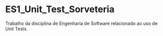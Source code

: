 # ES1_Unit_Test_Sorveteria
Trabalho da disciplina de Engenharia de Software relacionado ao uso de Unit Tests.

